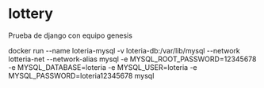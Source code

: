 # lottery
Prueba de django con equipo genesis

docker run --name loteria-mysql -v loteria-db:/var/lib/mysql --network lotteria-net --network-alias mysql -e MYSQL_ROOT_PASSWORD=12345678 -e MYSQL_DATABASE=loteria -e MYSQL_USER=loteria -e MYSQL_PASSWORD=loteria12345678 mysql

